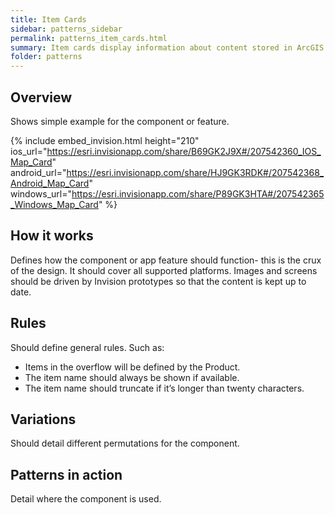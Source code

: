 ```yaml
---
title: Item Cards
sidebar: patterns_sidebar
permalink: patterns_item_cards.html
summary: Item cards display information about content stored in ArcGIS Online like maps or Workforce projects; they provide and entry point to other actions and views. 
folder: patterns
---
```


## Overview
Shows simple example for the component or feature.

{% include embed_invision.html 
   	height="210" 
	ios_url="https://esri.invisionapp.com/share/B69GK2J9X#/207542360_IOS_Map_Card" 
	android_url="https://esri.invisionapp.com/share/HJ9GK3RDK#/207542368_Android_Map_Card" 
	windows_url="https://esri.invisionapp.com/share/P89GK3HTA#/207542365_Windows_Map_Card" 
	%}

## How it works

Defines how the component or app feature should function- this is the crux of the design. It should cover all supported platforms. Images and screens should be driven by Invision prototypes so that the content is kept up to date.

## Rules

Should define general rules. Such as:

* Items in the overflow will be defined by the Product.
* The item name should always be shown if available.
* The item name should truncate if it’s longer than twenty characters.

## Variations 

Should detail different permutations for the component.

## Patterns in action 

Detail where the component is used. 